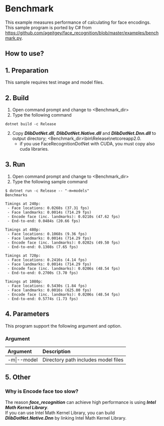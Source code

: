 ﻿# Benchmark

This example measures performance of calculating for face encodings.  
This sample program is ported by C# from https://github.com/ageitgey/face_recognition/blob/master/examples/benchmark.py.

## How to use?

## 1. Preparation

This sample requires test image and model files.

## 2. Build

1. Open command prompt and change to &lt;Benchmark_dir&gt;
1. Type the following command
````
dotnet build -c Release
````
2. Copy ***DlibDotNet.dll***, ***DlibDotNet.Native.dll*** and ***DlibDotNet.Dnn.dll*** to output directory; &lt;Benchmark_dir&gt;\bin\Release\netcoreapp2.0.
   * if you use FaceRecognitionDotNet with CUDA, you must copy also cuda libraries.

## 3. Run

1. Open command prompt and change to &lt;Benchmark_dir&gt;
1. Type the following sample command
````
$ dotnet run -c Release -- "-m=models"
Benchmarks

Timings at 240p:
 - Face locations: 0.0268s (37.31 fps)
 - Face landmarks: 0.0014s (714.29 fps)
 - Encode face (inc. landmarks): 0.0210s (47.62 fps)
 - End-to-end: 0.0484s (20.66 fps)

Timings at 480p:
 - Face locations: 0.1068s (9.36 fps)
 - Face landmarks: 0.0014s (714.29 fps)
 - Encode face (inc. landmarks): 0.0202s (49.50 fps)
 - End-to-end: 0.1308s (7.65 fps)

Timings at 720p:
 - Face locations: 0.2416s (4.14 fps)
 - Face landmarks: 0.0014s (714.29 fps)
 - Encode face (inc. landmarks): 0.0206s (48.54 fps)
 - End-to-end: 0.2700s (3.70 fps)

Timings at 1080p:
 - Face locations: 0.5430s (1.84 fps)
 - Face landmarks: 0.0016s (625.00 fps)
 - Encode face (inc. landmarks): 0.0206s (48.54 fps)
 - End-to-end: 0.5774s (1.73 fps)
````

## 4. Parameters

This program support the following argument and option.

### Argument

|Argument|Description|
|:---|:---|
|-m\|--model|Directory path includes model files|

## 5. Other

### Why is Encode face too slow?

The reason ***face_recognition*** can achieve high performance is using ***Intel Math Kernel Library***.  
If you can use Intel Math Kernel Library, you can build ***DlibDotNet.Native.Dnn*** by linking Intel Math Kernel Library.